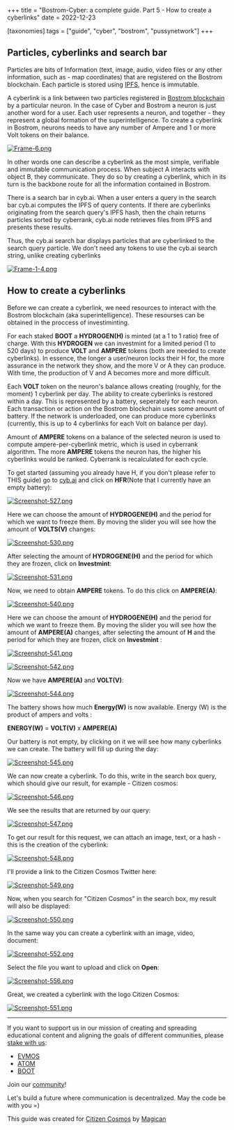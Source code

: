 +++
title = "Bostrom-Cyber: a complete guide. Part 5 - How to create a cyberlinks"
date = 2022-12-23

[taxonomies]
tags = ["guide", "cyber", "bostrom", "pussynetwork"]
+++

## Particles, cyberlinks and search bar ##

Particles are bits of Information (text, image, audio, video files or any other information, such as - map coordinates) that are registered on the Bostrom blockchain. Each particle is stored using [IPFS](https://www.ipfs.com/), hence is immutable. 

A cyberlink is a link between two particles registered in [Bostrom blockchain](https://cyb.ai/) by a particular neuron. In the case of Cyber and Bostrom a neuron is just another word for a user. Each user represents a neuron, and together - they represent a global formation of the superintelligence. To create a cyberlink in Bostrom, neurons needs to have any number of Ampere and 1 or more Volt tokens on their balance.

[![Frame-6.png](https://i.postimg.cc/D0s6JfKT/Frame-6.png)](https://postimg.cc/9wmZshM8) 

In other words one can describe a cyberlink as the most simple, verifiable and immutable communication process. When subject A interacts with object B, they communicate. They do so by creating a cyberlink, which in its turn is the backbone route for all the information contained in Bostrom.

There is a search bar in cyb.ai. When a user enters a query in the search bar cyb.ai computes the IPFS of query contents. If there are cyberlinks originating from the search query's IPFS hash, then the chain returns particles sorted by cyberrank, cyb.ai node retrieves files from IPFS and presents these results.

Thus, the cyb.ai search bar displays particles that are cyberlinked to the search query particle. We don't need any tokens to use the cyb.ai search string, unlike creating cyberlinks
 
[![Frame-1-4.png](https://i.postimg.cc/tTmvVRvS/Frame-1-4.png)](https://postimg.cc/34mFshTm)

## How to create a cyberlinks ##

Before we can create a cyberlink, we need resources to interact with the Bostrom blockchain (aka superintelligence). These resourses can be obtained in the proccess of investiminting. 

For each staked **BOOT** a **HYDROGEN(H)** is minted (at a 1 to 1 ratio) free of charge. With this **HYDROGEN** we can investmint for a limited period (1 to 520 days) to produce **VOLT** and **AMPERE** tokens (both are needed to create cyberlinks). In essence, the longer a user/neuron locks their H for, the more assurance in the network they show, and the more V or A they can produce. With time, the production of V and A becomes more and more difficult.

Each **VOLT** token on the neuron's balance allows creating (roughly, for the moment) 1 cyberlink per day. The ability to create cyberlinks is restored within a day. This is represented by a battery, seperately for each neuron. Each transaction or action on the Bostrom blockchain uses some amount of battery. If the network is underloaded, one can produce more cyberlinks (currently, this is up to 4 cyberlinks for each Volt on balance per day).

Amount of **AMPERE** tokens on a balance of the selected neuron is used to compute ampere-per-cyberlink metric, which is used in cyberrank algorithm.
The more **AMPERE** tokens the neuron has, the higher his cyberlinks would be ranked. Cyberrank is recalculated for each cycle.

To get started (assuming you already have H, if you don't please refer to THIS guide) go to [cyb.ai](https://cyb.ai/) and click on **HFR**(Note that I currently have an empty battery):

[![Screenshot-527.png](https://i.postimg.cc/NjhcgzZ3/Screenshot-527.png)](https://postimg.cc/rK9bjQVj)

<!-- more -->

Here we can choose the amount of **HYDROGENE(H)** and the period for which we want to freeze them. By moving the slider you will see how the amount of **VOLTS(V)** changes:

[![Screenshot-530.png](https://i.postimg.cc/1XgxTGY1/Screenshot-530.png)](https://postimg.cc/xNSFNz26)

After selecting the amount of **HYDROGENE(H)** and the period for which they are frozen, click on **Investmint**:

[![Screenshot-531.png](https://i.postimg.cc/rst4pHYn/Screenshot-531.png)](https://postimg.cc/vxbTq0yf)
 
Now, we need to obtain **AMPERE** tokens. To do this click on **AMPERE(A)**:

[![Screenshot-540.png](https://i.postimg.cc/NMqRrHk4/Screenshot-540.png)](https://postimg.cc/JyxsftgD)

Here we can choose the amount of **HYDROGENE(H)** and the period for which we want to freeze them. By moving the slider you will see how the amount of **AMPERE(A)** changes, after selecting the amount of **H** and the period for which they are frozen, click on **Investmint** :

[![Screenshot-541.png](https://i.postimg.cc/zGRG9PTd/Screenshot-541.png)](https://postimg.cc/nXpxm2R7)

[![Screenshot-542.png](https://i.postimg.cc/N0SVZp7x/Screenshot-542.png)](https://postimg.cc/2qd2Zdtq)

Now we have **AMPERE(A)** and **VOLT(V)**: 

[![Screenshot-544.png](https://i.postimg.cc/c1hCYbRj/Screenshot-544.png)](https://postimg.cc/HjJT13P4)

The battery shows how much **Energy(W)** is now available. Energy (W) is the product of ampers and volts :

**ENERGY(W)** = **VOLT(V)** x **AMPERE(A)**

Our battery is not empty, by clicking on it we will see how many cyberlinks we can create. The battery will fill up during the day:

[![Screenshot-545.png](https://i.postimg.cc/rySKfpSD/Screenshot-545.png)](https://postimg.cc/23Sk6r9Y)

We can now create a cyberlink. To do this, write in the search box query, which should give our result, for example - Citizen cosmos:

[![Screenshot-546.png](https://i.postimg.cc/85HPk5dy/Screenshot-546.png)](https://postimg.cc/LYJMNmbf)

We see the results that are returned by our query:

[![Screenshot-547.png](https://i.postimg.cc/3xmhJNYg/Screenshot-547.png)](https://postimg.cc/9DmKLW4M)

To get our result for this request, we can attach an image, text, or a hash - this is the creation of the cyberlink:

[![Screenshot-548.png](https://i.postimg.cc/wBqPNcSQ/Screenshot-548.png)](https://postimg.cc/v4K3F984)

I'll provide a link to the Citizen Cosmos Twitter here:

[![Screenshot-549.png](https://i.postimg.cc/pLsTzkm2/Screenshot-549.png)](https://postimg.cc/4YhsT6vM)

Now, when you search for "Citizen Cosmos" in the search box, my result will also be displayed:

[![Screenshot-550.png](https://i.postimg.cc/Lshz1J6b/Screenshot-550.png)](https://postimg.cc/B89LWQFT)

In the same way you can create a cyberlink with an image, video, document:

[![Screenshot-552.png](https://i.postimg.cc/1RLnWWRM/Screenshot-552.png)](https://postimg.cc/yWy8xyZS)

Select the file you want to upload and click on **Open**:

[![Screenshot-556.png](https://i.postimg.cc/cCm37wXb/Screenshot-556.png)](https://postimg.cc/QKFVh9LQ)

Great, we created a cyberlink with the logo Citizen Cosmos:

[![Screenshot-551.png](https://i.postimg.cc/25426qcN/Screenshot-551.png)](https://postimg.cc/qtv8D7H1)



------------------------------------------------------------------------------------------------------------------------------------------------------------------
If you want to support us in our mission of creating and spreading educational content and aligning the goals of different communities, please [stake with us](https://www.citizencosmos.space/staking):
- [EVMOS](https://wallet.keplr.app/chains/evmos?modal=validator&chain=evmos_9001-2&validator_address=evmosvaloper1mtwvpdd57gpkyejd566s24afr9zm5ryq8gwpvj) 
- [ATOM](https://wallet.keplr.app/chains/cosmos-hub?modal=validator&chain=cosmoshub-4&validator_address=cosmosvaloper1e859xaue4k2jzqw20cv6l7p3tmc378pc3k8g2u) 
- [BOOT](https://wallet.keplr.app/chains/bostrom?modal=validator&chain=bostrom&validator_address=bostromvaloper1f7nx65pmayfenpfwzwaamwas4ygmvalqj6dz5r)

Join our [community](https://discord.gg/kJaG3EucCX)! 

Let's build a future where communication is decentralized. May the code be with you =) 

This guide was created for [Citizen Cosmos](https://www.citizencosmos.space/) by [Magican](https://t.me/magican_n)
